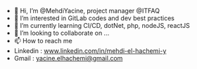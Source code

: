 - 👋 Hi, I’m @MehdiYacine, project manager @ITFAQ
- 👀 I’m interested in GitLab codes and dev best practices
- 🌱 I’m currently learning CI/CD, dotNet, php, nodeJS, reactJS
- 💞️ I’m looking to collaborate on ...
- 📫 How to reach me
- Linkedin : www.linkedin.com/in/mehdi-el-hachemi-y
- Gmail : yacine.elhachemi@gmail.com

<!---
MehdiYacine/MehdiYacine is a ✨ special ✨ repository because its `README.md` (this file) appears on your GitHub profile.
You can click the Preview link to take a look at your changes.
--->
